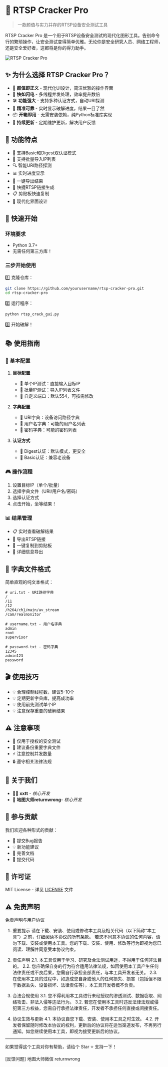 # 🎯 RTSP Cracker Pro

> 一款颜值与实力并存的RTSP设备安全测试工具

RTSP Cracker Pro 是一个用于RTSP设备安全测试的现代化图形工具。告别命令行的繁琐操作，让安全测试变得简单优雅。无论你是安全研究人员、网络工程师，还是安全爱好者，这都将是你的得力助手。

![RTSP Cracker Pro](screenshot2.png)

## ✨ 为什么选择 RTSP Cracker Pro？

- 🎨 **颜值即正义** - 现代化UI设计，简洁优雅的操作界面
- 🚀 **快如闪电** - 多线程并发处理，效率提升数倍
- 🛠️ **功能强大** - 支持多种认证方式，自动URI探测
- 🎯 **精准可靠** - 实时显示破解进度，结果一目了然
- 📦 **开箱即用** - 无需安装依赖，纯Python标准库实现
- 🔄 **持续更新** - 定期维护更新，解决用户反馈

## 🔧 功能特点

- 💫 支持Basic和Digest双认证模式
- 📝 支持批量导入IP列表
- 🔍 智能URI路径探测
- 📊 实时进度显示
- 💾 一键导出结果
- 🔗 快捷RTSP链接生成
- 📋 剪贴板快速复制
- 🎨 现代化界面设计

## 🚀 快速开始

### 环境要求

- Python 3.7+
- 无需任何第三方库！

### 三步开始使用

1️⃣ 克隆仓库：

```bash
git clone https://github.com/yourusername/rtsp-cracker-pro.git
cd rtsp-cracker-pro
```

2️⃣ 运行程序：

```bash
python rtsp_crack_gui.py
```

3️⃣ 开始破解！

## 📚 使用指南

### 🎯 基本配置

1. **目标配置**

   - 🔹 单个IP测试：直接输入目标IP
   - 🔹 批量IP测试：导入IP列表文件
   - 🔹 自定义端口：默认554，可按需修改
2. **字典配置**

   - 🔹 URI字典：设备访问路径字典
   - 🔹 用户名字典：可能的用户名列表
   - 🔹 密码字典：可能的密码列表
3. **认证方式**

   - 🔹 Digest认证：默认模式，更安全
   - 🔹 Basic认证：兼容老设备

### 🎮 操作流程

1. 设置目标IP（单个/批量）
2. 选择字典文件（URI/用户名/密码）
3. 选择认证方式
4. 点击开始，坐等结果！

### 📊 结果管理

- 📋 实时查看破解结果
- 💾 导出RTSP链接
- 📎 一键复制到剪贴板
- 📑 详细信息导出

## 📝 字典文件格式

简单直观的纯文本格式：

```text
# uri.txt - URI路径字典
/
/11
/12
/h264/ch1/main/av_stream
/cam/realmonitor

# username.txt - 用户名字典
admin
root
supervisor

# password.txt - 密码字典
12345
admin123
password
```

## 🎬 使用技巧

- 💡 合理控制线程数，建议5-10个
- 💡 定期更新字典库，提高成功率
- 💡 使用前先测试单个IP
- 💡 注意保存重要的破解结果

## ⚠️ 注意事项

- 🚫 仅用于授权的安全测试
- 📌 建议备份重要字典文件
- ⚡ 注意控制并发数量
- 🔒 遵守相关法律法规

## 👥 关于我们

- 🧙‍♂️ **xxtt** - *核心开发*
- 🎨 **地图大师returnwrong**- *核心开发*

## 🤝 参与贡献

我们欢迎各种形式的贡献：

- 🐛 提交Bug报告
- 💡 新功能建议
- 📝 完善文档
- 🔧 提交代码

## 📜 许可证

MIT License - 详见 [LICENSE](LICENSE) 文件

## ⚠️ 免责声明

免责声明与用户协议
1. 重要提示
请在下载、安装、使用或修改本工具及相关代码（以下简称“本工具”）之前，仔细阅读本协议的所有条款。
若您不同意本协议的任何内容，请勿下载、安装或使用本工具。您的下载、安装、使用、修改等行为即视为您已阅读、理解并同意受本协议约束。

2. 责任声明
2.1. 本工具仅用于学习、研究及合法测试用途，不得用于任何非法目的。
2.2. 您应确保自身的行为符合适用法律法规，如因使用本工具产生任何法律责任或不良后果，您需自行承担全部责任，与本工具开发者无关。
2.3. 在使用本工具的过程中，如造成您自身或他人的任何损失、损害（包括但不限于数据丢失、设备损坏、法律责任等），本工具开发者概不负责。

3. 合法合规使用
3.1. 您不得利用本工具进行未经授权的渗透测试、数据窃取、网络攻击、非法入侵等违法行为。
3.2. 若您在使用本工具时违反法律法规或侵犯第三方权益，您需自行承担法律责任，开发者不承担任何直接或间接责任。

4. 协议生效与更新
4.1. 本协议自您下载、安装、使用本工具之时生效。
4.2. 开发者保留随时修改本协议的权利，更新后的协议将在适当渠道发布，不再另行通知。如您继续使用本工具，即视为接受更新后的协议。

---

如果觉得这个工具对你有帮助，请给个 Star ⭐️ 支持一下！

[反馈问题] 地图大师微信  returnwrong
